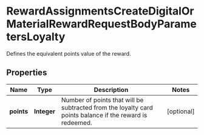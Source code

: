 

# RewardAssignmentsCreateDigitalOrMaterialRewardRequestBodyParametersLoyalty

Defines the equivalent points value of the reward.

## Properties

| Name | Type | Description | Notes |
|------------ | ------------- | ------------- | -------------|
|**points** | **Integer** | Number of points that will be subtracted from the loyalty card points balance if the reward is redeemed. |  [optional] |



